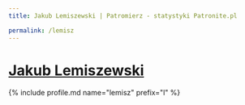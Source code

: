 ```yaml
---
title: Jakub Lemiszewski | Patromierz - statystyki Patronite.pl

permalink: /lemisz
---
```


# [Jakub Lemiszewski](https://patronite.pl/lemisz)

{% include profile.md name="lemisz" prefix="l" %}
